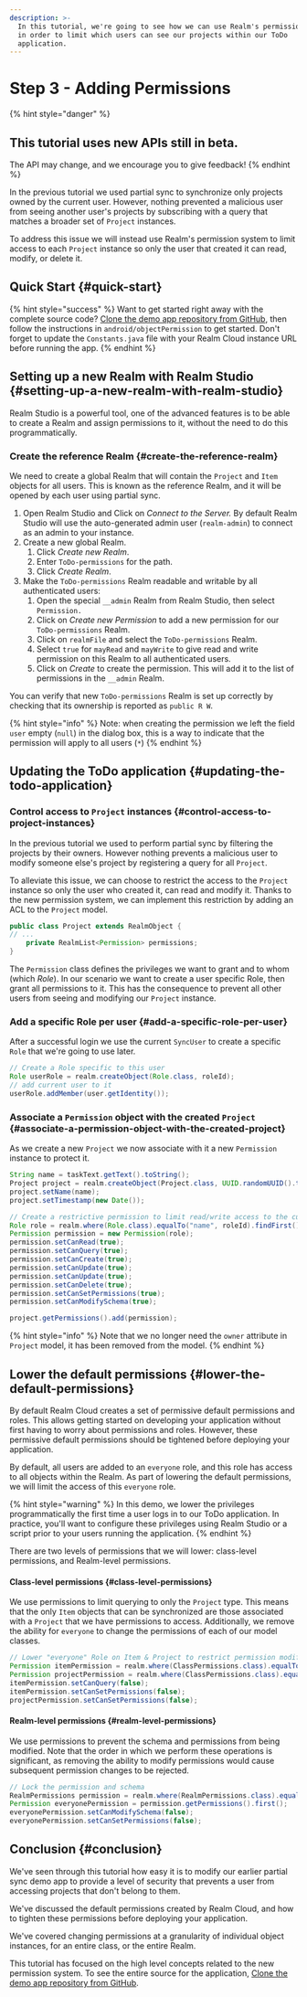 ```yaml
---
description: >-
  In this tutorial, we're going to see how we can use Realm's permission system
  in order to limit which users can see our projects within our ToDo
  application.
---
```


# Step 3 - Adding Permissions

{% hint style="danger" %}
## This tutorial uses new APIs still in beta.

The API may change, and we encourage you to give feedback!
{% endhint %}

In the previous tutorial we used partial sync to synchronize only projects owned by the current user. However, nothing prevented a malicious user from seeing another user's projects by subscribing with a query that matches a broader set of `Project` instances.

To address this issue we will instead use Realm's permission system to limit access to each `Project` instance so only the user that created it can read, modify, or delete it.

## Quick Start  {#quick-start}

{% hint style="success" %}
Want to get started right away with the complete source code? [Clone the demo app repository from GitHub](https://github.com/realm/my-first-realm-app), then follow the instructions in `android/objectPermission` to get started. Don't forget to update the `Constants.java` file with your Realm Cloud instance URL before running the app.
{% endhint %}

## Setting up a new Realm with Realm Studio {#setting-up-a-new-realm-with-realm-studio}

Realm Studio is a powerful tool, one of the advanced features is to be able to create a Realm and assign permissions to it, without the need to do this programmatically.

### Create the reference Realm {#create-the-reference-realm}

We need to create a global Realm that will contain the `Project` and `Item` objects for all users. This is known as the reference Realm, and it will be opened by each user using partial sync.

1. Open Realm Studio and Click on _Connect to the Server._ By default Realm Studio will use the auto-generated admin user \(`realm-admin`\) to connect as an admin to your instance.
2. Create a new global Realm.
   1. Click _Create new Realm_.
   2. Enter `ToDo-permissions` for the path.
   3. Click _Create Realm_.
3. Make the `ToDo-permissions` Realm readable and writable by all authenticated users:
   1. Open the special `__admin` Realm from Realm Studio, then select `Permission.`
   2. Click on _Create new Permission_ to add a new permission for our `ToDo-permissions` Realm.
   3. Click on `realmFile` and select the `ToDo-permissions` Realm.
   4. Select `true` for `mayRead` and `mayWrite` to give read and write permission on this Realm to all authenticated users.
   5. Click on _Create_ to create the permission. This will add it to the list of permissions in the `__admin` Realm.

You can verify that new `ToDo-permissions` Realm is set up correctly by checking that its ownership is reported as `public R W`.

{% hint style="info" %}
Note: when creating the permission we left the field `user` empty \(`null`\) in the dialog box, this is a way to indicate that the permission will apply to all users \(`*`\)
{% endhint %}

## Updating the ToDo application {#updating-the-todo-application}

### Control access to `Project` instances {#control-access-to-project-instances}

In the previous tutorial we used to perform partial sync by filtering the projects by their owners. However nothing prevents a malicious user to modify someone else's project by registering a query for all `Project`.

To alleviate this issue, we can choose to restrict the access to the `Project` instance so only the user who created it, can read and modify it. Thanks to the new permission system, we can implement this restriction by adding an ACL to the `Project` model.

```java
public class Project extends RealmObject {
// ...
    private RealmList<Permission> permissions;
}
```

The `Permission` class defines the privileges we want to grant and to whom \(which _Role_\). In our scenario we want to create a user specific Role, then grant all permissions to it. This has the consequence to prevent all other users from seeing and modifying our `Project` instance.

### Add a specific Role per user {#add-a-specific-role-per-user}

After a successful login we use the current `SyncUser` to create a specific `Role` that we're going to use later.

```java
// Create a Role specific to this user
Role userRole = realm.createObject(Role.class, roleId);
// add current user to it
userRole.addMember(user.getIdentity());
```

### Associate a `Permission` object with the created `Project`  {#associate-a-permission-object-with-the-created-project}

As we create a new `Project` we now associate with it a new `Permission` instance to protect it.

```java
String name = taskText.getText().toString();
Project project = realm.createObject(Project.class, UUID.randomUUID().toString());
project.setName(name);
project.setTimestamp(new Date());

// Create a restrictive permission to limit read/write access to the current user only
Role role = realm.where(Role.class).equalTo("name", roleId).findFirst();
Permission permission = new Permission(role);
permission.setCanRead(true);
permission.setCanQuery(true);
permission.setCanCreate(true);
permission.setCanUpdate(true);
permission.setCanUpdate(true);
permission.setCanDelete(true);
permission.setCanSetPermissions(true);
permission.setCanModifySchema(true);

project.getPermissions().add(permission);
```

{% hint style="info" %}
Note that we no longer need the `owner` attribute in `Project` model, it has been removed from the model.
{% endhint %}

## Lower the default permissions {#lower-the-default-permissions}

By default Realm Cloud creates a set of permissive default permissions and roles. This allows getting started on developing your application without first having to worry about permissions and roles. However, these permissive default permissions should be tightened before deploying your application.

By default, all users are added to an `everyone` role, and this role has access to all objects within the Realm. As part of lowering the default permissions, we will limit the access of this `everyone` role.

{% hint style="warning" %}
In this demo, we lower the privileges programmatically the first time a user logs in to our ToDo application. In practice, you'll want to configure these privileges using Realm Studio or a script prior to your users running the application.
{% endhint %}

There are two levels of permissions that we will lower: class-level permissions, and Realm-level permissions.

#### Class-level permissions {#class-level-permissions}

We use permissions to limit querying to only the `Project` type. This means that the only `Item` objects that can be synchronized are those associated with a `Project` that we have permissions to access. Additionally, we remove the ability for `everyone` to change the permissions of each of our model classes.

```java
// Lower "everyone" Role on Item & Project to restrict permission modifications
Permission itemPermission = realm.where(ClassPermissions.class).equalTo("name", "Item").findFirst().getPermissions().first();
Permission projectPermission = realm.where(ClassPermissions.class).equalTo("name", "Project").findFirst().getPermissions().first();
itemPermission.setCanQuery(false);
itemPermission.setCanSetPermissions(false);
projectPermission.setCanSetPermissions(false);
```

#### Realm-level permissions {#realm-level-permissions}

We use permissions to prevent the schema and permissions from being modified. Note that the order in which we perform these operations is significant, as removing the ability to modify permissions would cause subsequent permission changes to be rejected.

```java
// Lock the permission and schema
RealmPermissions permission = realm.where(RealmPermissions.class).equalTo("id", 0).findFirst();
Permission everyonePermission = permission.getPermissions().first();
everyonePermission.setCanModifySchema(false);
everyonePermission.setCanSetPermissions(false);
```

## Conclusion {#conclusion}

We've seen through this tutorial how easy it is to modify our earlier partial sync demo app to provide a level of security that prevents a user from accessing projects that don't belong to them.

We've discussed the default permissions created by Realm Cloud, and how to tighten these permissions before deploying your application.

We've covered changing permissions at a granularity of individual object instances, for an entire class, or the entire Realm.

This tutorial has focused on the high level concepts related to the new permission system. To see the entire source for the application, [Clone the demo app repository from GitHub](https://github.com/realm/my-first-realm-app).


